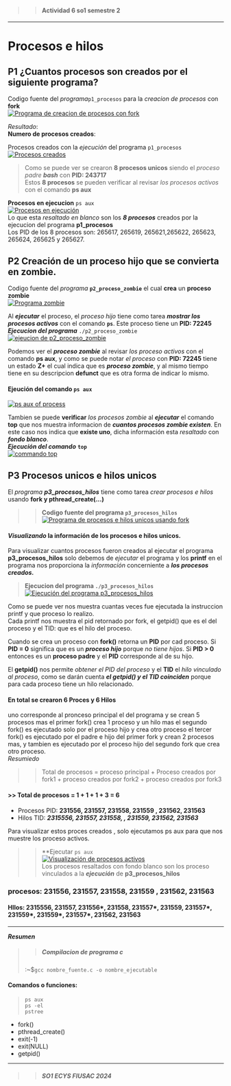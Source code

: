 >> #### Actividad 6 so1 semestre 2
-----
# Procesos e hilos

## P1 ¿Cuantos procesos son creados por el siguiente programa?
Codigo fuente del _programa_`p1_procesos` para la *creacion de procesos* con __fork__  
[![Programa de creacion de procesos con fork](https://i.postimg.cc/rmTqY3gL/Screenshot-from-2024-09-13-14-26-26.png)](https://postimg.cc/VS7yJ737)  



_Resultado_:  
**Numero de procesos creados**:  

Procesos creados con la _ejecución_ del programa `p1_procesos`  
[![Procesos creados](https://i.postimg.cc/nzGW2c3q/Screenshot-from-2024-09-13-14-33-24.png)](https://postimg.cc/gXr4kdF0)

> Como se puede ver se crearon __8 procesos unicos__ siendo el _proceso padre_ ___bash___ con **PID: 243717**  
Estos __8 procesos__ se pueden verificar al revisar _los procesos activos_ con el comando __ps aux__  

**Procesos en ejecucion** `ps aux`  
[![Procesos en ejecución](https://i.postimg.cc/6qWtBP7x/Screenshot-from-2024-09-13-14-30-15.png)](https://postimg.cc/47Sr5BbW)   
Lo que esta _resaltado en blanco_ son los ___8 procesos___ creados por la ejecucion del programa __p1_procesos__  
Los PID de los 8 procesos son: 265617, 265619, 265621,265622, 265623, 265624, 265625 y 265627.   


## P2 Creación de un proceso hijo que se convierta en zombie.  

Codigo fuente del _programa_ **`p2_proceso_zombie`** el cual __crea__ un __proceso zombie__     
[![Programa zombie](https://i.postimg.cc/MHGJFRkx/Screenshot-from-2024-09-12-23-44-44.png)](https://postimg.cc/R62Y3WVb)


Al ___ejecutar___ el proceso, el _proceso hijo_ tiene como tarea ___mostrar los procesos activos___ con el comando **`ps`**. Este proceso tiene un **PID: 72245**   
***Ejecucion del programa*** `./p2_proceso_zombie`     
[![ejeucion de p2_proceso_zombie](https://i.postimg.cc/jSzbFRW8/Screenshot-from-2024-09-12-23-29-27.png)](https://postimg.cc/9DFK45YT)


Podemos ver el ___proceso zombie___ al revisar _los proceso activos_ con el comando __ps aux__, y como se puede notar _el proceso_ con **PID: 72245** tiene un estado **Z+** el cual indica que es ___proceso zombie___, y al mismo tiempo tiene en su descripcion __defunct__ que es otra forma de indicar lo mismo.  
#### Ejeución del comando **`ps aux`**
[![ps aux of process](https://i.postimg.cc/5t7wddTz/Screenshot-from-2024-09-12-23-28-44.png)](https://postimg.cc/NyXymVgG)


Tambien se puede **verificar** _los procesos zombie_ al ***ejecutar*** el comando __top__   que nos muestra informacion de ___cuantos procesos zombie existen___. En este caso nos indica que **existe uno**, dicha información esta _resaltado_ con ___fondo blanco___.  
___Ejecución del comando___ **`top`**  
[![commando top](https://i.postimg.cc/L5XPxyNT/Screenshot-from-2024-09-12-23-43-25.png)](https://postimg.cc/ftGkLv4t)


## P3 Procesos unicos e hilos unicos

El _programa_ ___p3_procesos_hilos___ tiene como tarea _crear procesos e hilos_ usando **fork y pthread_create(...)**    

>> __Codigo fuente del programa `p3_procesos_hilos`__  
[![Programa de procesos e hilos unicos usando fork](https://i.postimg.cc/MHMFY7X4/Screenshot-from-2024-09-13-13-18-33.png)](https://postimg.cc/n9x2FQ4Y)


#### _Visualizando_ la información de los procesos e hilos unicos.   
Para visualizar cuantos procesos fueron creados al ejecutar el programa **p3_procesos_hilos** solo debemos de _ejecutar_ el programa y los __printf__ en el programa nos proporciona la _información_ concerniente a ___los procesos creados.___  


> **Ejecucion del programa  `./p3_procesos_hilos`**    
[![Ejecución del programa p3_procesos_hilos](https://i.postimg.cc/zG7Q3LKs/Screenshot-from-2024-09-13-15-31-13.png)](https://postimg.cc/k2Vspgjs)  

Como se puede ver nos muestra cuantas veces fue ejecutada la instruccion printf y que proceso lo realizo.  
Cada printf nos muestra el pid retornado por fork, el getpid() que es el del proceso y el  TID: que es el hilo del proceso.  

Cuando se crea un proceso con __fork()__ retorna un __PID__ por cad proceso. Si **PID = 0**  significa que es un ___proceso hijo___ porque _no tiene hijos_. Si  **PID > 0** entonces es un __proceso padre__  y el  __PID__ corresponde al de su  hijo.  

El __getpid()__ nos permite _obtener el PID del proceso_  y el __TID__ el _hilo vinculado al  proceso_, como se darán cuenta  ___el getpid() y el TID coinciden___ porque para cada proceso tiene un hilo relacionado.   

#### En total se crearon  __6 Proces__ y  __6 Hilos__ 
uno corresponde al pronceso principal el del programa y se crean 5 procesos mas 
el primer  fork() crea 1 proceso y  un hilo mas 
el segundo fork() es ejecutado solo por el proceso hijo  y crea otro proceso 
el tercer fork() es ejecutado por el padre e hijo del primer fork y crean 2 procesos mas, y tambien es ejecutado por el proceso hijo del segundo fork que crea otro proceso.  
_Resumiedo_   
>> Total de procesos = proceso principal + Proceso creados por fork1 + proceso creados por fork2 + proceso creados por fork3  
#### >> Total de procesos = 1 + 1 + 1 + 3 = **6** 

+ Procesos PID: **231556,  231557, 231558, 231559 , 231562, 231563** 
+ Hilos TID: ___2315556, 231557,  231558, , 231559,  231562, 231563___  



Para visualizar estos proces creados , solo ejecutamos ps aux para que nos muestre los proceso activos.
>> **Ejecutar `ps aux`  
[![Visualización de procesos activos](https://i.postimg.cc/rydCrdXB/Screenshot-from-2024-09-13-15-32-53.png)](https://postimg.cc/NLcHhj0D)   
Los procesos resaltados con fondo blanco son los proceso vinculados a la ___ejecución___ de  **p3_procesos_hilos**  


### procesos: 231556,  231557, 231558, 231559 , 231562, 231563 
#### HIlos: 2315556, 231557, 231556*, 231558, 231557*, 231559, 231557*, 231559*, 231559*, 231557*, 231562, 231563

-----

___Resumen___  

>> ##### Compilacion de programa c 
> :~$`gcc nombre_fuente.c -o nombre_ejecutable`


#### Comandos o funciones:
> `ps aux`  
 `ps -el`  
 `pstree`  
+ fork()  
+ pthread_create()  
+ exit(-1)   
+ exit(NULL)  
+ getpid()  


___  

>> ##### _SO1 ECYS FIUSAC 2024_  

